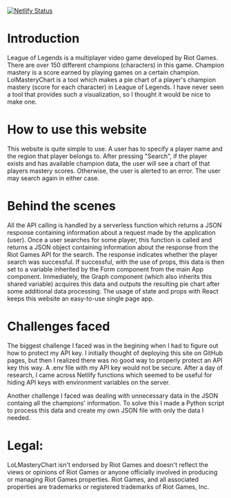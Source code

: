 [![Netlify Status](https://api.netlify.com/api/v1/badges/e455fb04-a4b8-4e51-8928-00ff53f4b51e/deploy-status)](https://app.netlify.com/sites/lolmasterychart/deploys)


# Introduction
League of Legends is a multiplayer video game developed by Riot Games. There are over 150 different champions (characters) in this game. Champion mastery is a score earned by playing games on a certain champion.
LolMasteryChart is a tool which makes a pie chart of a player's champion mastery (score for each character) in League of Legends. I have never seen a tool that provides such a visualization, so I thought it would be nice to make one.


# How to use this website

This website is quite simple to use. A user has to specify a player name and the region that player belongs to. After pressing "Search", if the player exists and has available champion data, the user will see a chart of that players mastery scores. Otherwise, the user is alerted to an error. The user may search again in either case.


# Behind the scenes

All the API calling is handled by a serverless function which returns a JSON response containing information about a request made by the application (user). Once a user searches for some player, this function is called and returns a JSON object containing information about the response from the Riot Games API for the search. The response indicates whether the player search was successful. If successful, with the use of props, this data is then set to a variable inherited by the Form component from the main App component. Immediately, the Graph component (which also inherits this shared variable) acquires this data and outputs the resulting pie chart after some additional data processing. The usage of state and props with React keeps this website an easy-to-use single page app.


# Challenges faced

The biggest challenge I faced was in the begining when I had to figure out how to protect my API key. I initially thought of deploying this site on GitHub pages, but then I realized there was no good way to properly protect an API key this way. A .env file with my API key would not be secure. After a day of research, I came across Netlify functions which seemed to be useful for hiding API keys with environment variables on the server. 

Another challenge I faced was dealing with unnecessary data in the JSON containg all the champions' information. To solve this I made a Python script to process this data and create my own JSON file with only the data I needed.


# Legal:

LoLMasteryChart isn't endorsed by Riot Games and doesn't reflect the views or opinions of Riot Games or anyone officially involved in producing or managing Riot Games properties. Riot Games, and all associated properties are trademarks or registered trademarks of Riot Games, Inc.
